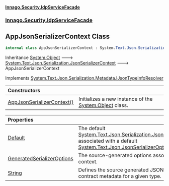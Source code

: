 #### [Innago\.Security\.IdpServiceFacade](../../../../index.md 'index')
### [Innago\.Security\.IdpServiceFacade](../index.md 'Innago\.Security\.IdpServiceFacade')

## AppJsonSerializerContext Class

```csharp
internal class AppJsonSerializerContext : System.Text.Json.Serialization.JsonSerializerContext, System.Text.Json.Serialization.Metadata.IJsonTypeInfoResolver
```

Inheritance [System\.Object](https://learn.microsoft.com/en-us/dotnet/api/system.object 'System\.Object') &#129106; [System\.Text\.Json\.Serialization\.JsonSerializerContext](https://learn.microsoft.com/en-us/dotnet/api/system.text.json.serialization.jsonserializercontext 'System\.Text\.Json\.Serialization\.JsonSerializerContext') &#129106; AppJsonSerializerContext

Implements [System\.Text\.Json\.Serialization\.Metadata\.IJsonTypeInfoResolver](https://learn.microsoft.com/en-us/dotnet/api/system.text.json.serialization.metadata.ijsontypeinforesolver 'System\.Text\.Json\.Serialization\.Metadata\.IJsonTypeInfoResolver')

| Constructors | |
| :--- | :--- |
| [AppJsonSerializerContext\(\)](AppJsonSerializerContext().md 'Innago\.Security\.IdpServiceFacade\.AppJsonSerializerContext\.AppJsonSerializerContext\(\)') | Initializes a new instance of the [System\.Object](https://learn.microsoft.com/en-us/dotnet/api/system.object 'System\.Object') class\. |

| Properties | |
| :--- | :--- |
| [Default](Default.md 'Innago\.Security\.IdpServiceFacade\.AppJsonSerializerContext\.Default') | The default [System\.Text\.Json\.Serialization\.JsonSerializerContext](https://learn.microsoft.com/en-us/dotnet/api/system.text.json.serialization.jsonserializercontext 'System\.Text\.Json\.Serialization\.JsonSerializerContext') associated with a default [System\.Text\.Json\.JsonSerializerOptions](https://learn.microsoft.com/en-us/dotnet/api/system.text.json.jsonserializeroptions 'System\.Text\.Json\.JsonSerializerOptions') instance\. |
| [GeneratedSerializerOptions](GeneratedSerializerOptions.md 'Innago\.Security\.IdpServiceFacade\.AppJsonSerializerContext\.GeneratedSerializerOptions') | The source\-generated options associated with this context\. |
| [String](String.md 'Innago\.Security\.IdpServiceFacade\.AppJsonSerializerContext\.String') | Defines the source generated JSON serialization contract metadata for a given type\. |
